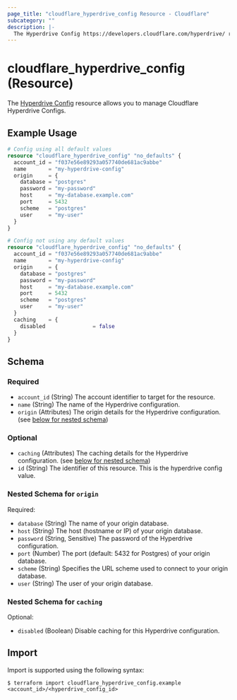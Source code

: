 ```yaml
---
page_title: "cloudflare_hyperdrive_config Resource - Cloudflare"
subcategory: ""
description: |-
  The Hyperdrive Config https://developers.cloudflare.com/hyperdrive/ resource allows you to manage Cloudflare Hyperdrive Configs.
---
```


# cloudflare_hyperdrive_config (Resource)

The [Hyperdrive Config](https://developers.cloudflare.com/hyperdrive/) resource allows you to manage Cloudflare Hyperdrive Configs.

## Example Usage

```terraform
# Config using all default values
resource "cloudflare_hyperdrive_config" "no_defaults" {
  account_id = "f037e56e89293a057740de681ac9abbe"
  name       = "my-hyperdrive-config"
  origin     = {
    database = "postgres"
    password = "my-password"
    host     = "my-database.example.com"
    port     = 5432
    scheme   = "postgres"
    user     = "my-user"
  }
}

# Config not using any default values
resource "cloudflare_hyperdrive_config" "no_defaults" {
  account_id = "f037e56e89293a057740de681ac9abbe"
  name       = "my-hyperdrive-config"
  origin     = {
    database = "postgres"
    password = "my-password"
    host     = "my-database.example.com"
    port     = 5432
    scheme   = "postgres"
    user     = "my-user"
  }
  caching    = {
    disabled               = false
  }
}
```
<!-- schema generated by tfplugindocs -->
## Schema

### Required

- `account_id` (String) The account identifier to target for the resource.
- `name` (String) The name of the Hyperdrive configuration.
- `origin` (Attributes) The origin details for the Hyperdrive configuration. (see [below for nested schema](#nestedatt--origin))

### Optional

- `caching` (Attributes) The caching details for the Hyperdrive configuration. (see [below for nested schema](#nestedatt--caching))
- `id` (String) The identifier of this resource. This is the hyperdrive config value.

<a id="nestedatt--origin"></a>
### Nested Schema for `origin`

Required:

- `database` (String) The name of your origin database.
- `host` (String) The host (hostname or IP) of your origin database.
- `password` (String, Sensitive) The password of the Hyperdrive configuration.
- `port` (Number) The port (default: 5432 for Postgres) of your origin database.
- `scheme` (String) Specifies the URL scheme used to connect to your origin database.
- `user` (String) The user of your origin database.


<a id="nestedatt--caching"></a>
### Nested Schema for `caching`

Optional:

- `disabled` (Boolean) Disable caching for this Hyperdrive configuration.

## Import

Import is supported using the following syntax:

```shell
$ terraform import cloudflare_hyperdrive_config.example <account_id>/<hyperdrive_config_id>
```
